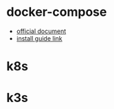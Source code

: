 # docker-compose
- [official document](https://docs.docker.com/compose/)
- [install guide link](https://docs.docker.com/compose/install/)

# k8s


# k3s


